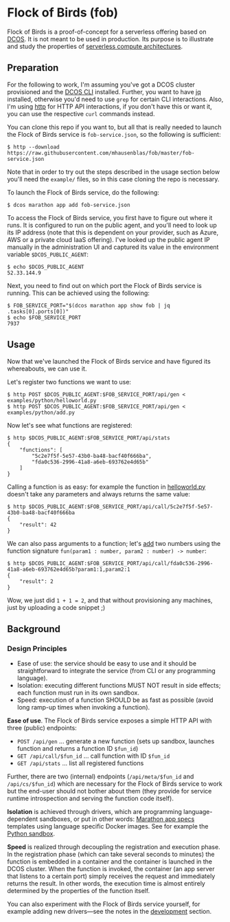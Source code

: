 # Flock of Birds (fob)

Flock of Birds is a proof-of-concept for a serverless offering based on [DCOS](https://docs.mesosphere.com/).
It is not meant to be used in production. Its purpose is to illustrate and study the properties of
[serverless compute architectures](http://flock-of-birds.info/).

## Preparation

For the following to work, I'm assuming you've got a DCOS cluster provisioned and the [DCOS CLI](https://docs.mesosphere.com/administration/cli/) installed. Further, you want to have [jq](https://stedolan.github.io/jq/) installed, otherwise you'd need to use `grep` for certain CLI interactions.
Also, I'm using [http](http://httpie.org) for HTTP API interactions, if you don't have this or want it, you can use the respective `curl` commands instead.

You can clone this repo if you want to, but all that is really needed to launch the Flock of Birds service is `fob-service.json`, so the following is sufficient: 

    $ http --download https://raw.githubusercontent.com/mhausenblas/fob/master/fob-service.json

Note that in order to try out the steps described in the usage section below you'll need the `example/` files, so in this case cloning the repo is necessary.

To launch the Flock of Birds service, do the following:

    $ dcos marathon app add fob-service.json

To access the Flock of Birds service, you first have to figure out where it runs. It is configured to run on the public agent, and you'll need to look up its IP address (note that this is dependent on your provider, such as Azure, AWS or a private cloud IaaS offering). I've looked up the public agent IP manually in the administration UI and captured its value in the environment variable `$DCOS_PUBLIC_AGENT`:

    $ echo $DCOS_PUBLIC_AGENT
    52.33.144.9

Next, you need to find out on which port the Flock of Birds service is running. This can be achieved using the following:

    $ FOB_SERVICE_PORT="$(dcos marathon app show fob | jq .tasks[0].ports[0])"
    $ echo $FOB_SERVICE_PORT
    7937

## Usage

Now that we've launched the Flock of Birds service and have figured its whereabouts, we can use it.

Let's register two functions we want to use:

    $ http POST $DCOS_PUBLIC_AGENT:$FOB_SERVICE_PORT/api/gen < examples/python/helloworld.py
    $ http POST $DCOS_PUBLIC_AGENT:$FOB_SERVICE_PORT/api/gen < examples/python/add.py

Now let's see what functions are registered:

    $ http $DCOS_PUBLIC_AGENT:$FOB_SERVICE_PORT/api/stats
    {
        "functions": [
            "5c2e7f5f-5e57-43b0-ba48-bacf40f666ba",
            "fda0c536-2996-41a8-a6eb-693762e4d65b"
        ]
    }

Calling a function is as easy: for example the function in [helloworld.py](examples/python/helloworld.py) doesn't take any parameters and always returns the same value:

    $ http $DCOS_PUBLIC_AGENT:$FOB_SERVICE_PORT/api/call/5c2e7f5f-5e57-43b0-ba48-bacf40f666ba
    {
        "result": 42
    }

We can also pass arguments to a function; let's [add](examples/python/add.py) two numbers using the function signature `fun(param1 : number, param2 : number) -> number`:

    $ http $DCOS_PUBLIC_AGENT:$FOB_SERVICE_PORT/api/call/fda0c536-2996-41a8-a6eb-693762e4d65b?param1:1,param2:1
    {
        "result": 2
    }

Wow, we just did `1 + 1 = 2`, and that without provisioning any machines, just by uploading a code snippet ;)

## Background

### Design Principles

- Ease of use: the service should be easy to use and it should be straightforward to integrate the service (from CLI or any programming language).
- Isolation: executing different functions MUST NOT result in side effects; each function must run in its own sandbox.
- Speed: execution of a function SHOULD be as fast as possible (avoid long ramp-up times when invoking a function).

**Ease of use**. The Flock of Birds service exposes a simple HTTP API with three (public) endpoints:

- `POST /api/gen`  ...  generate a new function (sets up sandbox, launches function and returns a function ID `$fun_id`)
- `GET /api/call/$fun_id` ... call function with ID `$fun_id`
- `GET /api/stats` ... list all registered functions

Further, there are two (internal) endpoints (`/api/meta/$fun_id` and `/api/cs/$fun_id`) which are necessary for the Flock of Birds service 
to work but the end-user should not bother about them (they provide for service runtime introspection and serving the function code itself).

**Isolation** is achieved through drivers, which are programming language-dependent sandboxes, or put in other words: [Marathon app specs](https://mesosphere.github.io/marathon/docs/) templates using language specific Docker images. See for example the [Python sandbox](service/templates/python_sandbox.json).

**Speed** is realized through decoupling the registration and execution phase. In the registration phase (which can take several seconds to minutes) the function is embedded in a container and the container is launched in the DCOS cluster. When the function is invoked, the container (an app server that listens to a certain port) simply receives the request and immediately returns the result. In other words, the execution time is almost entirely determined by the properties of the function itself.

You can also experiment with the Flock of Birds service yourself, for example adding new drivers—see the notes in the [development](dev.md) section.





